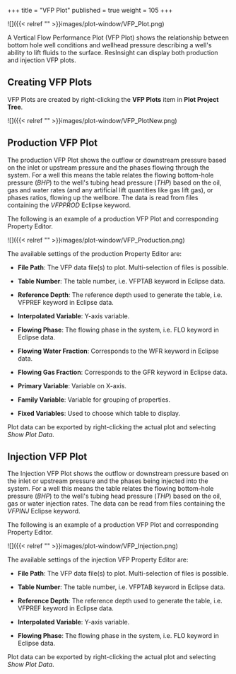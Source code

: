 +++
title = "VFP Plot"
published = true
weight = 105
+++

![]({{< relref "" >}}images/plot-window/VFP_Plot.png)

A Vertical Flow Performance Plot (VFP Plot) shows the relationship between bottom hole well conditions and wellhead pressure describing a well's ability to lift fluids to the surface. ResInsight can display both production and injection VFP plots.

## Creating VFP Plots
VFP Plots are created by right-clicking the **VFP Plots** item in **Plot Project Tree**.

![]({{< relref "" >}}images/plot-window/VFP_PlotNew.png)

## Production VFP Plot

The production VFP Plot shows  the outflow or downstream pressure based on the inlet or upstream pressure and the phases flowing through the system. For a well this means the table relates the flowing bottom-hole pressure
(*BHP*) to the well's tubing head pressure (*THP*) based on the oil, gas and water rates (and any artificial
lift quantities like gas lift gas), or phases ratios, flowing up the wellbore. The data is read from files containing the *VFPPROD* Eclipse keyword.

The following is an example of a production VFP Plot and corresponding Property Editor.

![]({{< relref "" >}}images/plot-window/VFP_Production.png)

The available settings of the production Property Editor are:

- **File Path**: The VFP data file(s) to plot. Multi-selection of files is possible.

- **Table Number**: The table number, i.e. VFPTAB keyword in Eclipse data.

- **Reference Depth**: The reference depth used to generate the table, i.e. VFPREF keyword in Eclipse data.

- **Interpolated Variable**: Y-axis variable. 

- **Flowing Phase**: The flowing phase in the system, i.e. FLO keyword in Eclipse data.

- **Flowing Water Fraction**: Corresponds to the WFR keyword in Eclipse data.

- **Flowing Gas Fraction**: Corresponds to the GFR keyword in Eclipse data.

- **Primary Variable**: Variable on X-axis.

- **Family Variable**: Variable for grouping of properties.

- **Fixed Variables**: Used to choose which table to display.

Plot data can be exported by right-clicking the actual plot and selecting *Show Plot Data*.

## Injection VFP Plot

The Injection VFP Plot shows the outflow or downstream pressure based on the inlet or upstream pressure and the phases being injected into the system. For a well this means the table relates the flowing bottom-hole pressure (*BHP*) to the well's tubing head pressure (*THP*) based on the oil, gas or water injection rates. The data can be read from files containing the *VFPINJ* Eclipse keyword.

The following is an example of a production VFP Plot and corresponding Property Editor.

![]({{< relref "" >}}images/plot-window/VFP_Injection.png)

The available settings of the injection VFP Property Editor are:

- **File Path**: The VFP data file(s) to plot. Multi-selection of files is possible.

- **Table Number**: The table number, i.e. VFPTAB keyword in Eclipse data.

- **Reference Depth**: The reference depth used to generate the table, i.e. VFPREF keyword in Eclipse data.

- **Interpolated Variable**: Y-axis variable. 

- **Flowing Phase**: The flowing phase in the system, i.e. FLO keyword in Eclipse data.

Plot data can be exported by right-clicking the actual plot and selecting *Show Plot Data*.